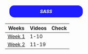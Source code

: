 <h5 style="color: white; background-color: rgb( 30 30 255); padding: 10px; margin: 10px; font-size: 15px; text-align: center; border-radius: 20px; border: 4px solid white ; width:220px"><a href="https://elzero.org/study/sass-2021-study-plan/" style="text-decoration: none; color: white">SASS</a></h5>

| Weeks                                                                                              | Videos | Check |
| -------------------------------------------------------------------------------------------------- | ------ | ----- |
| [Week 1](https://youtube.com/playlist?list=PLDoPjvoNmBAzlpyFHOaB3b-eubmF0TAV2&si=PBv5ijrbKiq1G2QG) | 1-10   |       |
| [Week 2](https://youtube.com/playlist?list=PLDoPjvoNmBAzlpyFHOaB3b-eubmF0TAV2&si=PBv5ijrbKiq1G2QG) | 11-19  |       |


